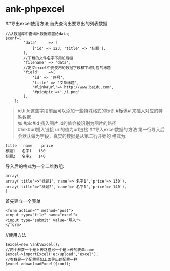 # ank-phpexcel
##导出excel使用方法
首先查询出要导出的列表数据

```
//从数据库中查询出数据设置给data;
$conf=[
        'data'     => [
            ['id' => 123, 'title' => '标题'],
        ],
        //下载的文件名字不用加后缀
        'filename' => 'data',
        //定义excel中要使用的数据字段和字段对应的标题
        'field'    =>[
            'id' => '序号',
            'title' => '文章标题',
            '#link#url'=>'http://www.baidu.com',
            '#pic#pic'=>'./1.png'
        ],
    ];
```
>id,title这些字段前面可以添加一些特殊格式的标识 **#标识#** 来插入对应的特殊数据  
如 #pic#id 插入图片  id的值会被识别为图片的路径  
 #link#url插入链接  url的值为url链接
##导入excel数据的方法
第一行导入后会默认做为字段，真实的数据是从第二行开始的
格式为:
```
title   name    price
标题1   名字1   130
标题2   名字2   140
```
导入后的格式为一个二维数组:
```
array(
array('title'=>"标题1",'name'=>'名字1','price'=>'130'),
array('title'=>"标题2",'name'=>'名字1','price'=>'140'),
)
```
首先建立一个表单
```
<form action="" method="post">
<input type="file" name="excel">
<input type="submit" value="导入">
</form>
```
//使用方法
```
$excel=new \ank\Excel();
//两个参数一个是上传路径另一个是上传的表单name
$excel->importExcel('e:/upload','excel');
//参数是一个配置项如上面导出的配置一样
$excel->downloadExcel($conf);
```